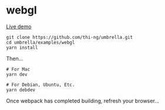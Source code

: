 # webgl

[Live demo](http://demo.thi.ng/umbrella/hiccup-dom/webgl/)

```
git clone https://github.com/thi-ng/umbrella.git
cd umbrella/examples/webgl
yarn install
```

Then...

```
# For Mac
yarn dev

# For Debian, Ubuntu, Etc.
yarn debdev
```

Once webpack has completed building, refresh your browser...
